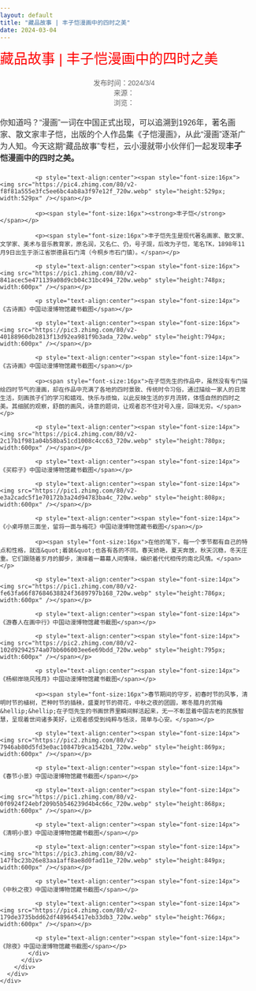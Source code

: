 ```yaml
---
layout: default  
title: "藏品故事 | 丰子恺漫画中的四时之美"  
date: 2024-03-04  
---
```



<html>
<head>
  <style>
    /* 重置body的默认margin和padding */
    body {
      margin: 0;
      padding: 0;
      font-family: Arial, sans-serif;
      color: #333;
    }

    /* 页面的主要内容容器 */
    .content {
      padding: 20px;
      max-width: 1200px;
      margin: 0 auto; /* 居中 */
      text-align: center; /* 所有内容居中 */
    }

    /* 标题样式 */
    .title-box .title {
      font-size: 2em;
      color: red;
      margin-bottom: 20px;
    }

    /* 段落样式 */
    .content p {
      font-size: 16px;
      line-height: 1.5;
      margin: 20px 0; /* 段落上下间距 */
      max-width: 800px; /* 设置最大宽度 */
      margin-left: auto;
      margin-right: auto;
      text-align: left; /* 段落内容左对齐 */
    }

    /* 图片居中 */
    .content img {
      display: block;
      margin: 0 auto;
      max-width: 100%;
    }

    /* 强调文字样式 */
    strong {
      font-weight: bold;
    }

    /* 公告描述样式 */
    .desc {
      font-size: 14px;
      color: #666;
    }

    /* 时间与来源信息居中 */
    .desc span {
      display: block;
      text-align: center;
    }

  </style>
</head>
<body>
  <!-- 主要内容 -->
  <div class="content">
    <div id="news-dtl" class="com-mar">
      <div class="center">
        <div class="news-detail">
          <div class="news-cont">
            <div class="title-box">
              <div class="title">藏品故事 | 丰子恺漫画中的四时之美</div>
              <div class="desc">
                <span>发布时间：2024/3/4</span>
                <span>来源：</span>
                <span>浏览：<script src="/CN/news/count.aspx?id=349"></script></span>
              </div>
            </div>
            <div class="content">
              <p><span style="font-size:16px">你知道吗？&ldquo;漫画&rdquo;一词在中国正式出现，可以追溯到1926年，著名画家、散文家丰子恺，出版的个人作品集《子恺漫画》，从此&ldquo;漫画&rdquo;逐渐广为人知。今天这期&ldquo;藏品故事&rdquo;专栏，云小漫就带小伙伴们一起发现<strong>丰子恺漫画中的四时之美。</strong></span></p>

              <p style="text-align:center"><span style="font-size:16px"><img src="https://pic4.zhimg.com/80/v2-f8f81a555e3fc5ee6bc4ab8a3f97e12f_720w.webp" style="height:529px; width:529px" /></span></p>

              <p><span style="font-size:16px"><strong>丰子恺</strong></span></p>

              <p><span style="font-size:16px">丰子恺先生是现代著名画家、散文家、文学家、美术与音乐教育家，原名润，又名仁、仍，号子觊，后改为子恺，笔名TK，1898年11月9日出生于浙江省崇德县石门湾（今桐乡市石门镇）。</span></p>

              <p style="text-align:center"><span style="font-size:16px"><img src="https://pic1.zhimg.com/80/v2-841acec5e471139a08d9cb04c31bc494_720w.webp" style="height:748px; width:600px" /></span></p>

              <p style="text-align:center"><span style="font-size:14px">《古诗画》中国动漫博物馆藏书截图</span></p>

              <p style="text-align:center"><span style="font-size:16px"><img src="https://pic3.zhimg.com/80/v2-40188960db2813f13d92ea981f9b3ada_720w.webp" style="height:794px; width:600px" /></span></p>

              <p style="text-align:center"><span style="font-size:14px">《古诗画》中国动漫博物馆藏书截图</span></p>

              <p><span style="font-size:16px">在子恺先生的作品中，虽然没有专门描绘四时节气的漫画，却在作品中充满了各地的四时景致、传统时令习俗，通过描绘一家人的日常生活，刻画孩子们的学习和嬉戏、快乐与烦恼，以此反映生活的岁月流转，体悟自然的四时之美。其细腻的观察，舒朗的画风，诗意的题词，让观者忍不住对号入座，回味无穷。</span></p>

              <p style="text-align:center"><span style="font-size:14px"><img src="https://pic4.zhimg.com/80/v2-2c17b1f981a04b58ba51cd1008c4cc63_720w.webp" style="height:780px; width:600px" /></span></p>

              <p style="text-align:center"><span style="font-size:14px">《买粽子》中国动漫博物馆藏书截图</span></p>

              <p style="text-align:center"><span style="font-size:14px"><img src="https://pic1.zhimg.com/80/v2-e3a2cadc5f1e70172b3a24d94783ba4c_720w.webp" style="height:808px; width:600px" /></span></p>

              <p style="text-align:center"><span style="font-size:14px">《小桌呼朋三面坐，留将一面与梅花》中国动漫博物馆藏书截图</span></p>

              <p><span style="font-size:16px">在他的笔下，每一个季节都有自己的特点和性格，就连&quot;着装&quot;也各有各的不同。春天娇艳，夏天奔放，秋天沉稳，冬天庄重。它们跟随着岁月的脚步，演绎着一幕幕人间情味，编织着代代相传的南北风情。</span></p>

              <p style="text-align:center"><span style="font-size:14px"><img src="https://pic1.zhimg.com/80/v2-fe63fa66f87684638824f3689797b168_720w.webp" style="height:786px; width:600px" /></span></p>

              <p style="text-align:center"><span style="font-size:14px">《游春人在画中行》中国动漫博物馆藏书截图</span></p>

              <p style="text-align:center"><span style="font-size:14px"><img src="https://pic2.zhimg.com/80/v2-102d92942574a07bb606003ee6e69bdd_720w.webp" style="height:795px; width:600px" /></span></p>

              <p style="text-align:center"><span style="font-size:14px">《杨柳岸晓风残月》中国动漫博物馆藏书截图</span></p>

              <p><span style="font-size:16px">春节期间的守岁，初春时节的风筝，清明时节的植树，芒种时节的插秧，盛夏时节的荷花，中秋之夜的团圆，寒冬腊月的赏梅&hellip;&hellip;在子恺先生的书画世界里瞬间鲜活起来，无一不彰显着中国古老的民族智慧，呈现着世间诸多美好，让观者感受到纯粹与恬淡，简单与心安。</span></p>

              <p style="text-align:center"><span style="font-size:14px"><img src="https://pic2.zhimg.com/80/v2-7946ab80d5fd3e0ac10847b9ca1542b1_720w.webp" style="height:869px; width:600px" /></span></p>

              <p style="text-align:center"><span style="font-size:14px">《春节小景》中国动漫博物馆藏书截图</span></p>

              <p style="text-align:center"><span style="font-size:14px"><img src="https://pic1.zhimg.com/80/v2-0f0924f24ebf209b5b546239d4b4c66c_720w.webp" style="height:868px; width:600px" /></span></p>

              <p style="text-align:center"><span style="font-size:14px">《清明小景》中国动漫博物馆藏书截图</span></p>

              <p style="text-align:center"><span style="font-size:14px"><img src="https://pic3.zhimg.com/80/v2-147fbc23b26e83aa1aff8ae8d0fad11e_720w.webp" style="height:849px; width:600px" /></span></p>

              <p style="text-align:center"><span style="font-size:14px">《中秋之夜》中国动漫博物馆藏书截图</span></p>

              <p style="text-align:center"><span style="font-size:14px"><img src="https://pic4.zhimg.com/80/v2-179de3735bdd62df489645417eb33db3_720w.webp" style="height:766px; width:600px" /></span></p>

              <p style="text-align:center"><span style="font-size:14px">《除夜》中国动漫博物馆藏书截图</span></p>
            </div>
          </div>
        </div>
      </div>
    </div>
  </div>
</body>
</html>

